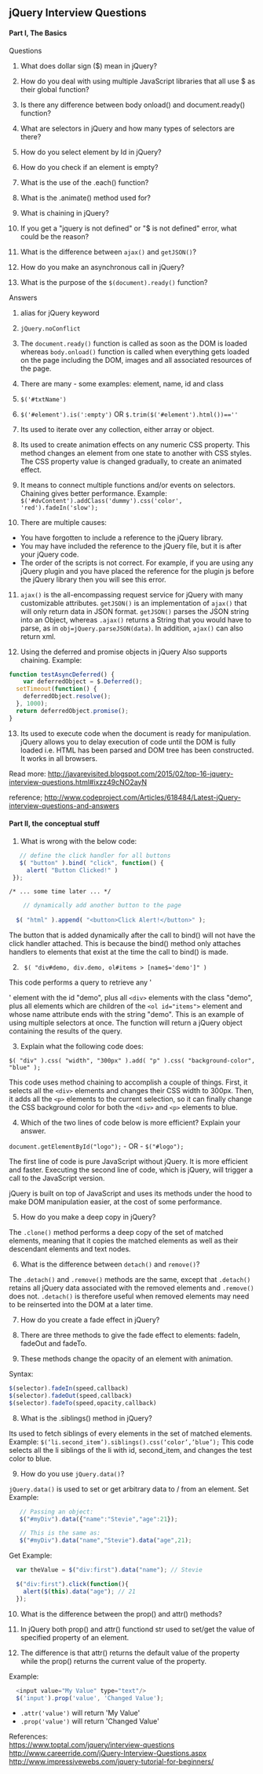 ## jQuery Interview Questions

#### Part I, The Basics

Questions

1. What does dollar sign ($) mean in jQuery?

2. How do you deal with using multiple JavaScript libraries that all use $ as their global function?

3. Is there any difference between body onload() and document.ready() function?

4. What are selectors in jQuery and how many types of selectors are there?

5. How do you select element by Id in jQuery?

6. How do you check if an element is empty?

7. What is the use of the .each() function?

8. What is the .animate() method used for?

9. What is chaining in jQuery?

10. If you get a "jquery is not defined" or "$ is not defined" error, what could be the reason?

11. What is the difference between `ajax()` and `getJSON()`?

12. How do you make an asynchronous call in jQuery?

13. What is the purpose of the `$(document).ready()` function?


Answers

1. alias for jQuery keyword

2. `jQuery.noConflict`

3. The `document.ready()` function is called as soon as the DOM is loaded whereas `body.onload()` function is called when everything gets loaded on the page including the DOM, images and all associated resources of the page.

4. There are many - some examples: element, name, id and class

5. `$('#txtName')`

6. `$('#element').is(':empty')`  OR `$.trim($('#element').html())==''`

7. Its used to iterate over any collection, either array or object.

8. Its used to create animation effects on any numeric CSS property. This method changes an element from one state to another with CSS styles. The CSS property value is changed gradually, to create an animated effect.

9. It means to connect multiple functions and/or events on selectors. Chaining gives better performance. Example:
   `$('#dvContent').addClass('dummy').css('color', 'red').fadeIn('slow');`  

10. There are multiple causes:
* You have forgotten to include a reference to the jQuery library.
* You may have included the reference to the jQuery file, but it is after your jQuery code.
* The order of the scripts is not correct. For example, if you are using any jQuery plugin and you have placed the reference for the plugin js before the jQuery library then you will see this error.

11. `ajax()` is the all-encompassing request service for jQuery with many customizable attributes. `getJSON()` is an implementation of `ajax()` that will only return data in JSON format. `getJSON()` parses the JSON string into an Object, whereas `.ajax()` returns a String that you would have to parse, as in `obj=jQuery.parseJSON(data)`. In addition, `ajax()` can also return xml.

12. Using the deferred and promise objects in jQuery Also supports chaining. Example:
  ```js
  function testAsyncDeferred() {
      var deferredObject = $.Deferred();
    setTimeout(function() {
      deferredObject.resolve(); 
    }, 1000);
    return deferredObject.promise();
  }
```
13. Its used to execute code when the document is ready for manipulation. jQuery allows you to delay execution of code until the DOM is fully loaded i.e. HTML has been parsed and DOM tree has been constructed. It works in all browsers.

Read more: http://javarevisited.blogspot.com/2015/02/top-16-jquery-interview-questions.html#ixzz49cNO2ayN

reference;  http://www.codeproject.com/Articles/618484/Latest-jQuery-interview-questions-and-answers


#### Part II, the conceptual stuff

1. What is wrong with the below code: 
 ```js
    // define the click handler for all buttons
    $( "button" ).bind( "click", function() {
      alert( "Button Clicked!" )
  });
```
    /* ... some time later ... */
```js
    // dynamically add another button to the page
    
  $( "html" ).append( "<button>Click Alert!</button>" );
  ```

The button that is added dynamically after the call to bind() will not have the click handler attached. This is because the bind() method only attaches handlers to elements that exist at the time the call to bind() is made.

2. ` $( "div#demo, div.demo, ol#items > [name$='demo']" )`

  This code performs a query to retrieve any '<div>' element with the id "demo", plus all `<div>` elements with the class "demo", plus all elements which are children of the `<ol id="items">` element and whose name attribute ends with the string "demo". This is an example of using multiple selectors at once. The function will return a jQuery object containing the results of the query.

3. Explain what the following code does:
   
`$( "div" ).css( "width", "300px" ).add( "p" ).css( "background-color", "blue" );`

This code uses method chaining to accomplish a couple of things. First, it selects all the `<div>` elements and changes their CSS width to 300px. Then, it adds all the `<p>` elements to the current selection, so it can finally change the CSS background color for both the `<div>` and `<p>` elements to blue.

4. Which of the two lines of code below is more efficient? Explain your answer.

  `document.getElementById("logo");`
    - OR -
  `$("#logo");`

The first line of code is pure JavaScript without jQuery. It is more efficient and faster. Executing the second line of code, which is jQuery, will trigger a call to the JavaScript version.

jQuery is built on top of JavaScript and uses its methods under the hood to make DOM manipulation easier, at the cost of some performance.

5. How do you make a deep copy in jQuery?

The `.clone()` method performs a deep copy of the set of matched elements, meaning that it copies the matched elements as well as their descendant elements and text nodes.

6. What is the difference between `detach()` and `remove()`?

The `.detach()` and `.remove()` methods are the same, except that `.detach()` retains all jQuery data associated with the removed elements and `.remove()` does not. `.detach()` is therefore useful when removed elements may need to be reinserted into the DOM at a later time.

7. How do you create a fade effect in jQuery?

1. There are three methods to give the fade effect to elements: fadeIn, fadeOut and fadeTo.
2. These methods change the opacity of an element with animation.

Syntax:
```js
$(selector).fadeIn(speed,callback)
$(selector).fadeOut(speed,callback)
$(selector).fadeTo(speed,opacity,callback)
```

8. What is the .siblings() method in jQuery?

Its used to fetch siblings of every elements in the set of matched elements. Example:
  `$(‘li.second_item’).siblings().css(‘color’,’blue’);`
This code selects all the li siblings of the li with id, second_item, and changes the test color to blue.


9. How do you use `jQuery.data()`?

`jQuery.data()` is used to set or get arbitrary data to / from an element. Set Example:
```js
   // Passing an object:
   $("#myDiv").data({"name":"Stevie","age":21});

   // This is the same as:
   $("#myDiv").data("name","Stevie").data("age",21);
```
  Get Example:
```js
  var theValue = $("div:first").data("name"); // Stevie

  $("div:first").click(function(){
    alert($(this).data("age"); // 21
  });
```

10. What is the difference between the prop() and attr() methods?

  1. In jQuery both prop() and attr() functiond str used to set/get the value of specified property of an element.
  2. The difference is that attr() returns the default value of the property while the prop() returns the current value of the property.

  Example:
```js
  <input value="My Value" type="text"/>
  $('input').prop('value', 'Changed Value');
```
  * `.attr('value')` will return 'My Value'
  * `.prop('value')` will return 'Changed Value'

References:   
https://www.toptal.com/jquery/interview-questions
              http://www.careerride.com/jQuery-Interview-Questions.aspx
              http://www.impressivewebs.com/jquery-tutorial-for-beginners/